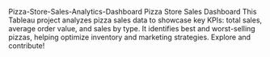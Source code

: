 Pizza-Store-Sales-Analytics-Dashboard
Pizza Store Sales Dashboard  This Tableau project analyzes pizza sales data to showcase key KPIs: total sales, average order value, and sales by type. It identifies best and worst-selling pizzas, helping optimize inventory and marketing strategies. Explore and contribute!

